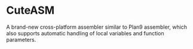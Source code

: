 # CuteASM
A brand-new cross-platform assembler similar to Plan9 assembler, which also supports automatic handling of local variables and function parameters.